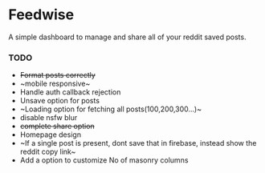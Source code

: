 # Feedwise
A simple dashboard to manage and share all of your reddit saved posts. 



### TODO

- ~~Format posts correctly~~
- ~mobile responsive~
- Handle auth callback rejection
- Unsave option for posts
- ~Loading option for fetching all posts(100,200,300...)~
- disable nsfw blur
- ~~complete share option~~ 
- Homepage design
- ~If a single post is present, dont save that in firebase, instead show the reddit copy link~
- Add a option to customize No of masonry columns


